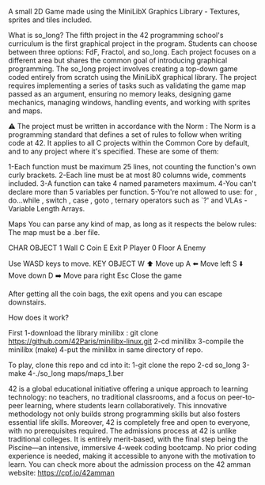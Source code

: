 A small 2D Game made using the MiniLibX Graphics Library - Textures, sprites and tiles included.

What is so_long?
The fifth project in the 42 programming school's curriculum is the first graphical
project in the program. Students can choose between three options: FdF, Fractol, and
so_long. Each project focuses on a different area but shares the common goal of
introducing graphical programming.
The so_long project involves creating a top-down game coded entirely from scratch
using the MiniLibX graphical library. The project requires implementing a series of
tasks such as validating the game map passed as an argument, ensuring no memory
leaks, designing game mechanics, managing windows, handling events, and working
with sprites and maps.

⚠️ The project must be written in accordance with the Norm :
The Norm is a programming standard that defines a set of rules to follow when writing code at 42.
It applies to all C projects within the Common Core by default, and to any project where it's specified. These are some of them:

1-Each function must be maximum 25 lines, not counting the function's own curly brackets.
2-Each line must be at most 80 columns wide, comments included.
3-A function can take 4 named parameters maximum.
4-You can't declare more than 5 variables per function.
5-You're not allowed to use: for , do...while , switch , case ,  goto  ,
ternary operators such as `?' and VLAs - Variable Length Arrays.

Maps
You can parse any kind of map, as long as it respects the below rules:
The map must be a .ber file.

CHAR	OBJECT
1	    Wall
C   	Coin
E   	Exit
P	    Player
0	    Floor
A     Enemy

Use WASD keys to move.
KEY	  OBJECT
W   	⬆️ Move up
A   	⬅️ Move left
S   	⬇️ Move down
D    	➡️ Move para right
Esc	  Close the game

After getting all the coin bags, the exit opens and you can escape downstairs.

How does it work?

First
1-download the library minilibx : git clone https://github.com/42Paris/minilibx-linux.git
2-cd minilibx
3-compile the minilibx (make)
4-put the minilibx in same directory of repo.

To play, clone this repo and cd into it:
1-git clone the repo
2-cd so_long
3-make
4-./so_long maps/maps_1.ber

42 is a global educational initiative offering a unique approach to learning technology:
no teachers, no traditional classrooms, and a focus on peer-to-peer learning, where
students learn collaboratively. This innovative methodology not only builds strong
programming skills but also fosters essential life skills. Moreover, 42 is completely free
and open to everyone, with no prerequisites required.
The admissions process at 42 is unlike traditional colleges. It is entirely merit-based,
with the final step being the Piscine—an intensive, immersive 4-week coding
bootcamp. No prior coding experience is needed, making it accessible to anyone with
the motivation to learn.
You can check more about the admission process on the 42 amman website:
https://cpf.jo/42amman
